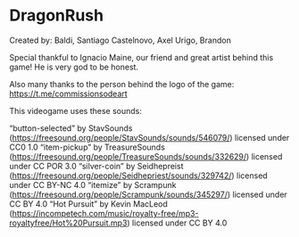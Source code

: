 # DragonRush

Created by:
Baldi, Santiago
Castelnovo, Axel
Urigo, Brandon

Special thankful to Ignacio Maine, our friend and great artist behind this game! He is very god to be honest.

Also many thanks to the person behind the logo of the game: https://t.me/commissionsodeart

This videogame uses these sounds:

“button-selected” by StavSounds (https://freesound.org/people/StavSounds/sounds/546079/) licensed under CC0 1.0
“item-pickup” by TreasureSounds (https://freesound.org/people/TreasureSounds/sounds/332629/) licensed under CC POR 3.0
“silver-coin” by Seidhepreist (https://freesound.org/people/Seidhepriest/sounds/329742/) licensed under CC BY-NC 4.0
“itemize” by Scrampunk (https://freesound.org/people/Scrampunk/sounds/345297/) licensed under CC BY 4.0
“Hot Pursuit” by Kevin MacLeod (https://incompetech.com/music/royalty-free/mp3-royaltyfree/Hot%20Pursuit.mp3) licensed under CC BY 4.0
